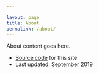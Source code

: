 ```yaml
---

layout: page
title: About
permalink: /about/
---
```


About content goes here.

* [Source code](https://github.com/brikelly/sus-dev-site) for this site
* Last updated: September 2019
